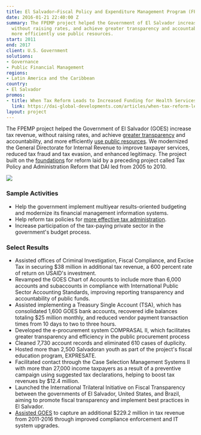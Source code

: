 ```yaml
---
title: El Salvador—Fiscal Policy and Expenditure Management Program (FPEMP)
date: 2016-01-21 22:40:00 Z
summary: The FPEMP project helped the Government of El Salvador increase tax revenue,
  without raising rates, and achieve greater transparency and accountability, and
  more efficiently use public resources.
start: 2011
end: 2017
client: U.S. Government
solutions:
- Governance
- Public Financial Management
regions:
- Latin America and the Caribbean
country:
- El Salvador
promos:
- title: When Tax Reform Leads to Increased Funding for Health Services
  link: https://dai-global-developments.com/articles/when-tax-reform-leads-to-increased-funding-for-health-services
layout: project
---
```


The FPEMP project helped the Government of El Salvador (GOES) increase tax revenue, without raising rates, and achieve [greater transparency](http://www.transparenciaactiva.gob.sv/portal-de-transparencia-fiscal-se-renueva-y-profundiza-el-acceso-a-la-informacion-publica/) and accountability, and more efficiently [use public resources](http://www.usaid.gov/sites/default/files/documents/1865/120314_E3%20Brochure_Trifold_L_singles.pdf). We modernized the General Directorate for Internal Revenue to improve taxpayer services, reduced tax fraud and tax evasion, and enhanced legitimacy. The project built on the [foundations](http://dai-global-developments.com/articles/when-tax-reform-leads-to-increased-funding-for-health-services?utm_source=daidotcom) for reform laid by a preceding project called Tax Policy and Administration Reform that DAI led from 2005 to 2010.

![](https://assetify-dai.com/projects/salvadorinner.jpg)

### Sample Activities

* Help the government implement multiyear results-oriented budgeting and modernize its financial management information systems.
* Help reform tax policies for [more effective tax administration](http://dai-global-developments.com/articles/mitigating-instability-in-central-america?utm_source=daidotcom).
* Increase participation of the tax-paying private sector in the government's budget process.

### Select Results

* Assisted offices of Criminal Investigation, Fiscal Compliance, and Excise Tax in securing $38 million in additional tax revenue, a 600 percent rate of return on USAID's investment.
* Revamped the GOES Chart of Accounts to include more than 6,000 accounts and subaccounts in compliance with International Public Sector Accounting Standards, improving reporting transparency and accountability of public funds.
* Assisted implementing a Treasury Single Account (TSA), which has consolidated 1,600 GOES bank accounts, recovered idle balances totaling $25 million monthly, and reduced vendor payment transaction times from 10 days to two to three hours.
* Developed the e-procurement system COMPRASAL II, which facilitates greater transparency and efficiency in the public procurement process
* Cleaned 7,730 account records and eliminated 610 cases of duplicity.
* Hosted more than 2,500 Salvadoran youth as part of the project's fiscal education program, EXPRESATE.
* Facilitated contact through the Case Selection Management Systems II with more than 27,000 income taxpayers as a result of a preventive campaign using suggested tax declarations, helping to boost tax revenues by $12.4 million.
* Launched the International Trilateral Initiative on Fiscal Transparency between the governments of El Salvador, United States, and Brazil, aiming to promote fiscal transparency and implement best practices in El Salvador.
* [Assisted GOES](http://www.usglc.org/global-impact-project/stories/reforming-tax-collection-lift-communities) to capture an additional $229.2 million in tax revenue from 2011-2016 through improved compliance enforcement and IT system upgrades.
